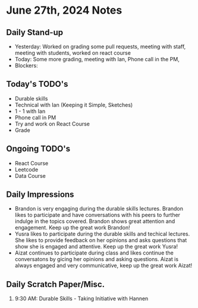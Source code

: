 # June 27th, 2024 Notes



## Daily Stand-up

* Yesterday: Worked on grading some pull requests, meeting with staff, meeting with students, worked on react course
* Today: Some more grading, meeting with Ian, Phone call in the PM, 
* Blockers:

## Today's TODO's
- Durable skills
- Technical with Ian (Keeping it Simple, Sketches)
- 1 - 1 with Ian 
- Phone call in PM
- Try and work on React Course
- Grade


## Ongoing TODO's
- React Course
- Leetcode
- Data Course



## Daily Impressions
- Brandon is very engaging during the durable skills lectures. Brandon likes to participate and have conversations with his peers to further indulge in the topics covered. Brandon shows great attention and engagement. Keep up the great work Brandon!
- Yusra likes to participate during the durable skills and techical lectures. She likes to provide feedback on her opinions and asks questions that show she is engaged and attentive. Keep up the great work Yusra!
- Aizat continues to participate during class and likes continue the conversatons by gicing her opinions and asking questions. Aizat is always engaged and very communicative, keep up the great work Aizat!



## Daily Scratch Paper/Misc. 
1. 9:30 AM: Durable Skills - Taking Initiative with Hannen

